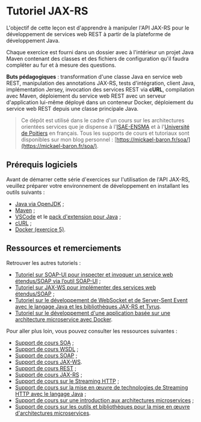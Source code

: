 # Tutoriel JAX-RS

L'objectif de cette leçon est d'apprendre à manipuler l'API JAX-RS pour le développement de services web REST à partir de la plateforme de développement Java.

Chaque exercice est fourni dans un dossier avec à l'intérieur un projet Java Maven contenant des classes et des fichiers de configuration qu'il faudra compléter au fur et à mesure des questions.

**Buts pédagogiques** : transformation d'une classe Java en service web REST, manipulation des annotations JAX-RS, tests d'intégration, client Java, implémentation Jersey, invocation des services REST via **cURL**, compilation avec Maven, déploiement du service web REST avec un serveur d'application lui-même déployé dans un conteneur Docker, déploiement du service web REST depuis une classe principale Java.

> Ce dépôt est utilisé dans le cadre d'un cours sur les architectures orientées services que je dispense à l'[ISAE-ENSMA](https://www.ensma.fr) et à l'[Université de Poitiers](http://www.univ-poitiers.fr/) en français. Tous les supports de cours et tutoriaux sont disponibles sur mon blog personnel : [https://mickael-baron.fr/soa/](https://mickael-baron.fr/soa/).

## Prérequis logiciels

Avant de démarrer cette série d'exercices sur l'utilisation de l'API JAX-RS, veuillez préparer votre environnement de développement en installant les outils suivants :

- [Java via OpenJDK](https://jdk.java.net/ "Java") ;
- [Maven](https://maven.apache.org/ "Maven") ;
- [VSCode](https://code.visualstudio.com/ "Visual Studio Code") et le [pack d'extension pour Java](https://marketplace.visualstudio.com/items?itemName=vscjava.vscode-java-pack "Extension Pack for Java") ;
- [cURL](https://curl.haxx.se "cURL") ;
- [Docker (exercice 5)](https://www.docker.com/ "Docker").

## Ressources et remerciements

Retrouver les autres tutoriels :

- [Tutoriel sur SOAP-UI pour inspecter et invoquer un service web étendus/SOAP via l’outil SOAP-UI](https://github.com/mickaelbaron/soapui-tutorial) ;
- [Tutoriel sur JAX-WS pour implémenter des services web étendus/SOAP](https://github.com/mickaelbaron/jaxws-tutorial) ;
- [Tutoriel sur le développement de WebSocket et de Server-Sent Event avec le langage Java et les bibliothèques JAX-RS et Tyrus](https://github.com/mickaelbaron/streaminghttp-tutorial).
- [Tutoriel sur le développement d'une application basée sur une architecture microservice avec Docker](https://github.com/mickaelbaron/javamicroservices-tutorial).

Pour aller plus loin, vous pouvez consulter les ressources suivantes :

- [Support de cours SOA](https://mickael-baron.fr/soa/introduction-soa "Support de cours SOA") ;
- [Support de cours WSDL](https://mickael-baron.fr/soa/decrire-configurer-wsdl "Support de cours WSDL") ;
- [Support de cours SOAP](https://mickael-baron.fr/soa/communiquer-soap "Support de cours SOAP") ;
- [Support de cours JAX-WS](https://mickael-baron.fr/soa/developper-serviceweb-jaxws "Support de cours JAX-WS").
- [Support de cours REST](https://mickael-baron.fr/soa/comprendre-style-architecture-rest "Support de cours REST") ;
- [Support de cours JAX-RS](https://mickael-baron.fr/soa/developper-serviceweb-rest-jaxrs "Support de cours JAX-RS") ;
- [Support de cours sur le Streaming HTTP](https://mickael-baron.fr/soa/introduction-streaminghttp) ;
- [Support de cours sur la mise en œuvre de technologies de Streaming HTTP avec le langage Java](https://mickael-baron.fr/soa/streaminghttp-mise-en-oeuvre) ;
- [Support de cours sur une introduction aux architectures microservices](https://mickael-baron.fr/soa/introduction-microservices "Support de cours sur une introduction aux architectures microservices") ;
- [Support de cours sur les outils et bibliothèques pour la mise en œuvre d'architectures microservices](https://mickael-baron.fr/soa/microservices-mise-en-oeuvre "Support de cours sur les outils et bibliothèques pour la mise en œuvre d'architectures microservic").

